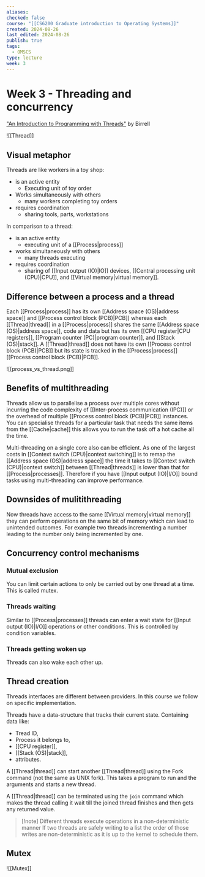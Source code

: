 ```yaml
---
aliases: 
checked: false
course: "[[CS6200 Graduate introduction to Operating Systems]]"
created: 2024-08-26
last_edited: 2024-08-26
publish: true
tags:
  - OMSCS
type: lecture
week: 3
---
```

# Week 3 - Threading and concurrency

["An Introduction to Programming with Threads"](https://s3.amazonaws.com/content.udacity-data.com/courses/ud923/references/ud923-birrell-paper.pdf) by Birrell

![[Thread]]

## Visual metaphor

Threads are like workers in a toy shop:
- is an active entity
	- Executing unit of toy order
- Works simultaneously with others
	- many workers completing toy orders
- requires coordination
	- sharing tools, parts, workstations

In comparison to a thread:
- is an active entity
	- executing unit of a [[Process|process]]
- works simultaneously with others
	- many threads executing
- requires coordination
	- sharing of [[Input output (IO)|IO]] devices, [[Central processing unit (CPU)|CPU]], and [[Virtual memory|virtual memory]].

## Difference between a process and a thread

Each [[Process|process]] has its own [[Address space (OS)|address space]] and [[Process control block (PCB)|PCB]] whereas each [[Thread|thread]] in a [[Process|process]] shares the same [[Address space (OS)|address space]], code and data but has its own [[CPU register|CPU registers]], [[Program counter (PC)|program counter]], and [[Stack (OS)|stack]]. A [[Thread|thread]] does not have its own [[Process control block (PCB)|PCB]] but its state is tracked in the [[Process|process]] [[Process control block (PCB)|PCB]].

![[process_vs_thread.png]]

## Benefits of multithreading

Threads allow us to parallelise a process over multiple cores without incurring the code complexity of [[Inter-process communication (IPC)]] or the overhead of multiple [[Process control block (PCB)|PCB]] instances. You can specialise threads for a particular task that needs the same items from the [[Cache|cache]] this allows you to run the task off a hot cache all the time.

Multi-threading on a single core also can be efficient. As one of the largest costs in [[Context switch (CPU)|context switching]] is to remap the [[Address space (OS)|address space]] the time it takes to [[Context switch (CPU)|context switch]] between [[Thread|threads]] is lower than that for [[Process|processes]]. Therefore if you have [[Input output (IO)|I/O]] bound tasks using multi-threading can improve performance.

## Downsides of mulitithreading

Now threads have access to the same [[Virtual memory|virtual memory]] they can perform operations on the same bit of memory which can lead to unintended outcomes. For example two threads incrementing a number leading to the number only being incremented by one.

## Concurrency control mechanisms

### Mutual exclusion

You can limit certain actions to only be carried out by one thread at a time. This is called mutex.

### Threads waiting

Similar to [[Process|processes]] threads can enter a wait state for [[Input output (IO)|I/O]] operations or other conditions. This is controlled by condition variables.

### Threads getting woken up

Threads can also wake each other up.

## Thread creation

Threads interfaces are different between providers. In this course we follow on specific implementation.

Threads have a data-structure that tracks their current state. Containing data like:
- Tread ID,
- Process it belongs to,
- [[CPU register]],
- [[Stack (OS)|stack]],
- attributes.

A [[Thread|thread]] can start another [[Thread|thread]] using the Fork command (not the same as UNIX fork). This takes a program to run and the arguments and starts a new thread.

A [[Thread|thread]] can be terminated using the `join` command which makes the thread calling it wait till the joined thread finishes and then gets any returned value.

>[!note] Different threads execute operations in a non-deterministic manner
> If two threads are safely writing to a list the order of those writes are non-deterministic as it is up to the kernel to schedule them.

## Mutex

![[Mutex]]


